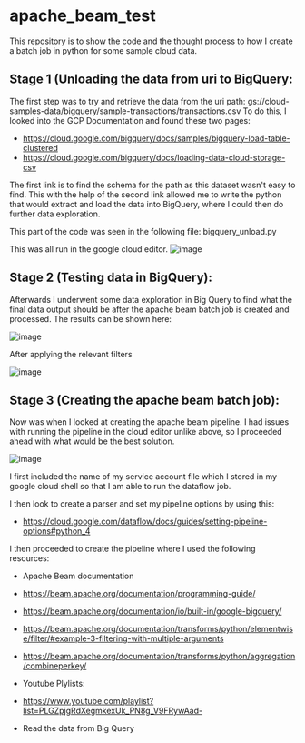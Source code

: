 # apache_beam_test

This repository is to show the code and the thought process to how I create a batch job in python for some sample cloud data. 

## Stage 1 (Unloading the data from uri to BigQuery:
The first step was to try and retrieve the data from the uri path: gs://cloud-samples-data/bigquery/sample-transactions/transactions.csv
To do this, I looked into the GCP Documentation and found these two pages:
  - https://cloud.google.com/bigquery/docs/samples/bigquery-load-table-clustered
  - https://cloud.google.com/bigquery/docs/loading-data-cloud-storage-csv

The first link is to find the schema for the path as this dataset wasn't easy to find. This with the help of the second link allowed me to write the python that would extract and load the data into BigQuery, where I could then do further data exploration.

This part of the code was seen in the following file: bigquery_unload.py

This was all run in the google cloud editor.
![image](https://user-images.githubusercontent.com/67463671/185476941-573e5d18-4859-48b8-b907-6c04839e8768.png)



## Stage 2 (Testing data in BigQuery):
Afterwards I underwent some data exploration in Big Query to find what the final data output should be after the apache beam batch job is created and processed. The results can be shown here:

![image](https://user-images.githubusercontent.com/67463671/185477538-6a266d9c-43ff-4e98-951c-2f35ba9330a2.png)

After applying the relevant filters

![image](https://user-images.githubusercontent.com/67463671/185477335-ae2af81c-48b2-48e2-95ef-1b1d80996485.png)


## Stage 3 (Creating the apache beam batch job):
Now was when I looked at creating the apache beam pipeline. I had issues with running the pipeline in the cloud editor unlike above, so I proceeded ahead with what would be the best solution.

![image](https://user-images.githubusercontent.com/67463671/185477927-ea613e86-b275-4d86-9ed8-2dd82d1cb157.png)

I first included the name of my service account file which I stored in my google cloud shell so that I am able to run the dataflow job.

I then look to create a parser and set my pipeline options by using this:
  - https://cloud.google.com/dataflow/docs/guides/setting-pipeline-options#python_4
 
I then proceeded to create the pipeline where I used the following resources:
  - Apache Beam documentation
  - https://beam.apache.org/documentation/programming-guide/
  - https://beam.apache.org/documentation/io/built-in/google-bigquery/
  - https://beam.apache.org/documentation/transforms/python/elementwise/filter/#example-3-filtering-with-multiple-arguments
  - https://beam.apache.org/documentation/transforms/python/aggregation/combineperkey/

  - Youtube Plylists:
  - https://www.youtube.com/playlist?list=PLGZpjgRdXegmkexUk_PN8g_V9FRywAad-
  
  - Read the data from Big Query 
